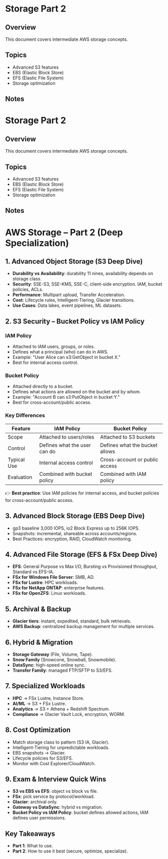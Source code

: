 # Storage Part 2

## Overview

This document covers intermediate AWS storage concepts.

## Topics

- Advanced S3 features
- EBS (Elastic Block Store)
- EFS (Elastic File System)
- Storage optimization

## Notes

# Storage Part 2

## Overview

This document covers intermediate AWS storage concepts.

## Topics

- Advanced S3 features
- EBS (Elastic Block Store)
- EFS (Elastic File System)
- Storage optimization

## Notes


# AWS Storage – Part 2 (Deep Specialization)

## 1. Advanced Object Storage (S3 Deep Dive)
- **Durability vs Availability**: durability 11 nines, availability depends on storage class.
- **Security**: SSE-S3, SSE-KMS, SSE-C, client-side encryption. IAM, bucket policies, ACLs.
- **Performance**: Multipart upload, Transfer Acceleration.
- **Cost**: Lifecycle rules, Intelligent-Tiering, Glacier transitions.
- **Use Cases**: Data lakes, event pipelines, ML datasets.

## 2. S3 Security – Bucket Policy vs IAM Policy
### IAM Policy
- Attached to IAM users, groups, or roles.
- Defines what a principal (who) can do in AWS.
- Example: "User Alice can s3:GetObject in bucket X."
- Best for internal access control.

### Bucket Policy
- Attached directly to a bucket.
- Defines what actions are allowed on the bucket and by whom.
- Example: "Account B can s3:PutObject in bucket Y."
- Best for cross-account/public access.

### Key Differences
| Feature | IAM Policy | Bucket Policy |
|---------|------------|---------------|
| Scope | Attached to users/roles | Attached to S3 buckets |
| Control | Defines what the user can do | Defines what the bucket allows |
| Typical Use | Internal access control | Cross-account or public access |
| Evaluation | Combined with bucket policy | Combined with IAM policy |

👉 **Best practice**: Use IAM policies for internal access, and bucket policies for cross-account/public access.

## 3. Advanced Block Storage (EBS Deep Dive)
- gp3 baseline 3,000 IOPS, io2 Block Express up to 256K IOPS.
- Snapshots: incremental, shareable across accounts/regions.
- Best Practices: encryption, RAID, CloudWatch monitoring.

## 4. Advanced File Storage (EFS & FSx Deep Dive)
- **EFS**: General Purpose vs Max I/O, Bursting vs Provisioned throughput, Standard vs EFS-IA.
- **FSx for Windows File Server**: SMB, AD.
- **FSx for Lustre**: HPC workloads.
- **FSx for NetApp ONTAP**: enterprise features.
- **FSx for OpenZFS**: Linux workloads.

## 5. Archival & Backup
- **Glacier tiers**: instant, expedited, standard, bulk retrievals.
- **AWS Backup**: centralized backup management for multiple services.

## 6. Hybrid & Migration
- **Storage Gateway** (File, Volume, Tape).
- **Snow Family** (Snowcone, Snowball, Snowmobile).
- **DataSync**: high-speed online sync.
- **Transfer Family**: managed FTP/SFTP to S3/EFS.

## 7. Specialized Workloads
- **HPC** → FSx Lustre, Instance Store.
- **AI/ML** → S3 + FSx Lustre.
- **Analytics** → S3 + Athena + Redshift Spectrum.
- **Compliance** → Glacier Vault Lock, encryption, WORM.

## 8. Cost Optimization
- Match storage class to pattern (S3 IA, Glacier).
- Intelligent-Tiering for unpredictable workloads.
- EBS snapshots → Glacier.
- Lifecycle policies for S3/EFS.
- Monitor with Cost Explorer/CloudWatch.

## 9. Exam & Interview Quick Wins
- **S3 vs EBS vs EFS**: object vs block vs file.
- **FSx**: pick service by protocol/workload.
- **Glacier**: archival only.
- **Gateway vs DataSync**: hybrid vs migration.
- **Bucket Policy vs IAM Policy**: bucket defines allowed actions, IAM defines user permissions.

## Key Takeaways
- **Part 1**: What to use.
- **Part 2**: How to use it best (secure, optimize, specialize).
